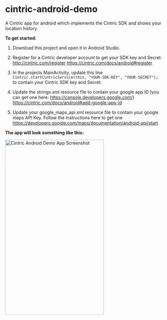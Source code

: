 # cintric-android-demo
A Cintric app for android which implements the Cintric SDK and shows your location history

**To get started:**

1. Download this project and open it in Android Studio. 

2. Register for a Cintric developer account to get your SDK key and Secret: http://cintric.com/register 
https://cintric.com/docs/android#register   
 
3. In the projects MainActivity, update this line 
`Cintric.startCintricService(this, "YOUR-SDK-KEY", "YOUR-SECRET");` 
to contain your Cintric SDK key and Secret. 

4. Update the strings.xml resource file to contain your google app ID (you can get one here: https://console.developers.google.com/)
https://cintric.com/docs/android#add-google-app-id  
 
5. Update your google_maps_api.xml resource file to contain your google maps API Key. 
Follow the instructions here to get one https://developers.google.com/maps/documentation/android-api/start

 
**The app will look something like this:** 

<img src="https://storage.googleapis.com/cdn.cintric.com/img/github/android-docs/cintric-android-demo-app-screenshot.png"  width="315" height="560" alt="Cintric Android Demo App Screenshot">